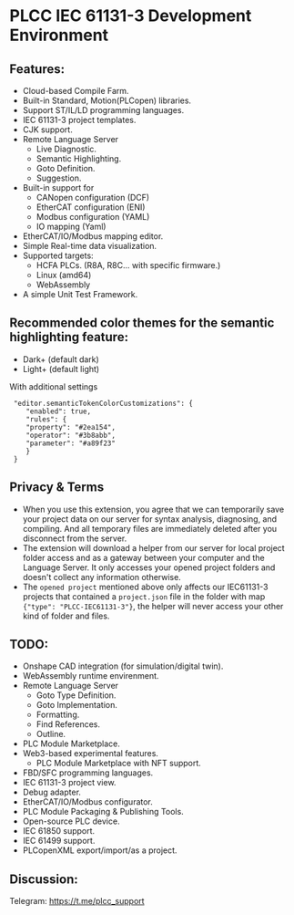 # PLCC IEC 61131-3 Development Environment

## Features:
- Cloud-based Compile Farm.
- Built-in Standard, Motion(PLCopen) libraries.
- Support ST/IL/LD programming languages.
- IEC 61131-3 project templates.
- CJK support.
- Remote Language Server
  - Live Diagnostic.
  - Semantic Highlighting.
  - Goto Definition.
  - Suggestion.
- Built-in support for
  - CANopen configuration (DCF)
  - EtherCAT configuration (ENI)
  - Modbus configuration (YAML)
  - IO mapping (Yaml)
- EtherCAT/IO/Modbus mapping editor.
- Simple Real-time data visualization.
- Supported targets:
  - HCFA PLCs. (R8A, R8C... with specific firmware.)
  - Linux (amd64)
  - WebAssembly
- A simple Unit Test Framework.

## Recommended color themes for the semantic highlighting feature:
- Dark+ (default dark)
- Light+ (default light)

With additional settings
```
 "editor.semanticTokenColorCustomizations": {
    "enabled": true,
    "rules": {
    "property": "#2ea154",
    "operator": "#3b8abb",
    "parameter": "#a89f23"
    }
 }
```

## Privacy & Terms
- When you use this extension, you agree that we can temporarily save your project data on our server for syntax analysis, diagnosing, and compiling. And all temporary files are immediately deleted after you disconnect from the server.
- The extension will download a helper from our server for local project folder access and as a gateway between your computer and the Language Server. It only accesses your opened project folders and doesn't collect any information otherwise.
- The `opened project` mentioned above only affects our IEC61131-3 projects that contained a `project.json` file in the folder with map ` {"type": "PLCC-IEC61131-3"}`, the helper will never access your other kind of folder and files.

## TODO:
- Onshape CAD integration (for simulation/digital twin).
- WebAssembly runtime envirenment.
- Remote Language Server
  - Goto Type Definition.
  - Goto Implementation.
  - Formatting.
  - Find References.
  - Outline.
- PLC Module Marketplace.
- Web3-based experimental features.
  - PLC Module Marketplace with NFT support.
- FBD/SFC programming languages.
- IEC 61131-3 project view.
- Debug adapter.
- EtherCAT/IO/Modbus configurator.
- PLC Module Packaging & Publishing Tools.
- Open-source PLC device.
- IEC 61850 support.
- IEC 61499 support.
- PLCopenXML export/import/as a project.

## Discussion:
Telegram: https://t.me/plcc_support

<!-- ## Screenshots
Create a project.

Live Diagnostic and Semantic Highlighting.

References.

Outline.

Auto Completion.

Formating. -->

